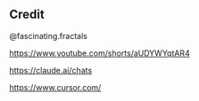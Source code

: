 ## Credit

@fascinating.fractals

https://www.youtube.com/shorts/aUDYWYqtAR4

https://claude.ai/chats

https://www.cursor.com/

